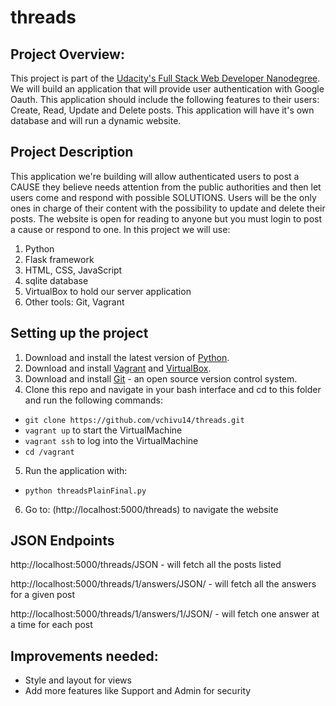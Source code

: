 # threads

## Project Overview:

This project is part of the [Udacity's Full Stack Web Developer Nanodegree](https://www.udacity.com/course/full-stack-web-developer-nanodegree--nd004). 
We will build an application that will provide user authentication with Google Oauth. This application should include the following features to their users:
Create, Read, Update and Delete posts. This application will have it's own database and will run a dynamic website. 

## Project Description

This application we're building will allow authenticated users to post a CAUSE they believe needs attention from the public authorities and then let users come and respond with possible SOLUTIONS. Users will be the only ones in charge of their content with the possibility to update and delete their posts. The website is open for reading to anyone but you must login to post a cause or respond to one.
In this project we will use:
<ol>
  <li>Python</li>
  <li>Flask framework</li>
  <li>HTML, CSS, JavaScript</li>
  <li>sqlite database</li>
  <li>VirtualBox to hold our server application</li>
  <li>Other tools: Git, Vagrant</li>
 </ol>

## Setting up the project

1. Download and install the latest version of [Python](https://www.python.org/downloads/).
2. Download and install [Vagrant](https://www.vagrantup.com/) and [VirtualBox](https://www.virtualbox.org/).
3. Download and install [Git](https://git-scm.com/) - an open source version control system.
4. Clone this repo and navigate in your bash interface and cd to this folder and run the following commands:

- `git clone https://github.com/vchivu14/threads.git`
- `vagrant up` to start the VirtualMachine
- `vagrant ssh` to log into the VirtualMachine
- `cd /vagrant`

5. Run the application with:

- `python threadsPlainFinal.py`

6. Go to: (http://localhost:5000/threads) to navigate the website

## JSON Endpoints

http://localhost:5000/threads/JSON - will fetch all the posts listed

http://localhost:5000/threads/1/answers/JSON/ - will fetch all the answers for a given post

http://localhost:5000/threads/1/answers/1/JSON/ - will fetch one answer at a time for each post

## Improvements needed:
- Style and layout for views
- Add more features like Support and Admin for security
